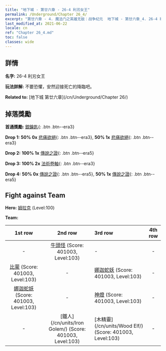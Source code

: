 ```yaml
---
title: "地下城 - 第廿六章 - 26-4 利刃女王"
permalink: /Underground/Chapter 26_4/
excerpt: "第廿六章 - 4. 魔法门之英雄无敌：战争纪元  地下城 - 第廿六章_4. 26-4 利刃女王"
last_modified_at: 2021-06-22
locale: cn
ref: "Chapter 26_4.md"
toc: false
classes: wide
---
```


## 詳情

 **名字:** 26-4 利刃女王

 **玩法詳解:**       不要恐懼，安然迎接死亡的降臨吧。

 **Related to:** [地下城 第廿六章](/cn/Underground/Chapter 26/)

## 掉落獎勵

 **首通獎勵:** [銀鑰匙](/cn/Items/con_693/){: .btn .btn--era3}

 **Drop 1:** **50% 0x** [悲痛欲絕](/cn/Items/her_458/){: .btn .btn--era3}, **50% 1x** [悲痛欲絕](/cn/Items/her_458/){: .btn .btn--era3}

 **Drop 2:** **100% 1x** [傳說之證](/cn/Items/mat_95/){: .btn .btn--era5}

 **Drop 3:** **100% 2x** [法術卷軸](/cn/Items/con_694/){: .btn .btn--era3}

 **Drop 4:** **50% 0x** [傳說之證](/cn/Items/mat_88/){: .btn .btn--era5}, **50% 1x** [傳說之證](/cn/Items/mat_88/){: .btn .btn--era5}


## Fight against Team
 **Hero:** [姆拉克](/cn/heroes/Mullich/) (Level:100)

 **Team:**


  | 1st row | 2nd row | 3rd row | 4th row |
  |:----:|:----:|:----|:----:|
  | - | [牛頭怪](/cn/units/Minotaur/) (Score: 401003, Level:103)  | - | - |
  | [比蒙](/cn/units/Behemoth/) (Score: 401003, Level:103)  | - | [娜迦蛇妖](/cn/units/Naga/) (Score: 401003, Level:103)  | - |
  | [娜迦蛇妖](/cn/units/Naga/) (Score: 401003, Level:103)  | - | [神燈](/cn/units/Genie/) (Score: 401003, Level:103)  | - |
  | - | [鐵人](/cn/units/Iron Golem/) (Score: 401003, Level:103)  | [木精靈](/cn/units/Wood Elf/) (Score: 401003, Level:103)  | - |


